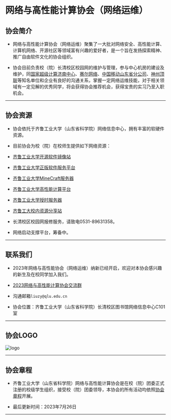 # 网络与高性能计算协会（网络运维）

## 协会简介

 - 网络与高性能计算协会（网络运维）聚集了一大批对网络安全、高性能计算、计算机网络、开源社区等领域富有兴趣的爱好者，是一个旨在发扬探索精神、推广自由软件文化的协会组织。

 - 协会目前负责校（院）长清校区校园网的维护与管理，参与中心机房的建设及维护，同[国家超级计算济南中心](http://www.nsccjn.cn/)、[赛尔网络](https://www.cernet.com)、[中国移动山东省分公司](https://www.10086.cn)、[神州顶联](https://www.toplion.com.cn)等知名单位和企业有良好的沟通关系，掌握一定网络运维技能，对于相关领域有一定见解的优秀同学，将会获得协会推荐机会，获得宝贵的实习乃至入职机会。

---

## 协会资源

- 协会依托于齐鲁工业大学（山东省科学院）网络信息中心，拥有丰富的软硬件资源。

- 目前协会为校（院）在校师生提供如下网络资源：   

- [齐鲁工业大学开源软件镜像站](https://mirrors.qlu.edu.cn)   

- [齐鲁工业大学正版软件服务平台](https://ms.qlu.edu.cn)   

- [齐鲁工业大学MineCraft服务器](https://www.mc9g.cn)   

- [齐鲁工业大学高性能计算平台](https://hpc.qlu.edu.cn)   

- [齐鲁工业大学授时服务器](https://ntp.qlu.edu.cn)   

- [齐鲁工大校内资源分享站](https://wlyw.qlu.edu.cn)  

- 长清校区校园网报修服务，请致电0531-89631358。   

- 网络启动支撑平台，筹备中。

---

## 联系我们

 - 2023年网络与高性能协会（网络运维）纳新已经开启，欢迎对本协会感兴趣的新生及在校同学加入我们。

 - [2023网络与高性能计算协会交流群](http://qm.qq.com/cgi-bin/qm/qr?_wv=1027&k=SmdETc0KEXBIFRw3FbeWs1tNhQD7YXH_&authKey=kcW0U3K%2FG3aFjPRyUmFqTNs7CKzoHU6p1Y33A9ldRu9S4dC2UCc%2BoTPqn9gEVOz0&noverify=0&group_code=725386079)
 - 沟通邮箱`liuzy@qlu.edu.cn`

 - 协会位置：齐鲁工业大学（山东省科学院）长清校区图书馆网络信息中心C101室

---

## 协会LOGO
![logo](logo.png)

---

## 协会章程
 - 齐鲁工业大学（山东省科学院）网络与高性能计算协会是在校（院）团委正式注册的校级学生组织，接受校（院）团委领导，本协会的所有活动均依照[协会章程](https://wlyw.qlu.edu.cn/协会章程.pdf)开展。   

 - 最后更新时间：2023年7月26日

 ---






